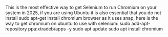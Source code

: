 This is the most effective way to get Selenium to run Chromium on your system in 2025, if you are using Ubuntu it is also essential that you do not install sudo apt-get install chromium browser as it uses snap, here is the way to get chromium on ubuntu to use with selenium: sudo add-apt-repository ppa:xtradeb/apps -y
sudo apt update
sudo apt install chromium
